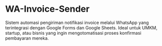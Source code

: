 # WA-Invoice-Sender
Sistem automasi pengiriman notifikasi invoice melalui WhatsApp yang terintegrasi dengan Google Forms dan Google Sheets. Ideal untuk UMKM, startup, atau bisnis yang ingin mengotomatisasi proses konfirmasi pembayaran mereka.
